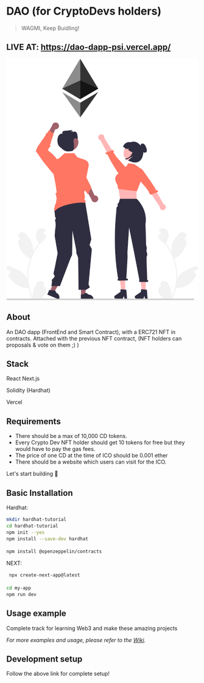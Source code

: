 # DAO (for CryptoDevs holders)
> WAGMI, Keep Buidling!

## LIVE AT: https://dao-dapp-psi.vercel.app/

![logo](https://raw.githubusercontent.com/LearnWeb3DAO/NFT-Collection/main/my-app/public/cryptodevs/0.svg)

## About

An DAO dapp (FrontEnd and Smart Contract), with a ERC721 NFT in contracts.
Attached with the previous NFT contract, (NFT holders can proposals & vote on them ;) )

## Stack

React
Next.js

Solidity (Hardhat)

Vercel

## Requirements

* There should be a max of 10,000 CD tokens.
* Every Crypto Dev NFT holder should get 10 tokens for free but they would have to pay the gas fees.
* The price of one CD at the time of ICO should be 0.001 ether
* There should be a website which users can visit for the ICO.

Let's start building 🚀

## Basic Installation

Hardhat:

```sh
mkdir hardhat-tutorial
cd hardhat-tutorial
npm init --yes
npm install --save-dev hardhat

npm install @openzeppelin/contracts
```

NEXT:

```sh
 npx create-next-app@latest

cd my-app
npm run dev
```

## Usage example

Complete track for learning Web3 and make these amazing projects

_For more examples and usage, please refer to the [Wiki][wiki]._

## Development setup

Follow the above link for complete setup!

<!-- Markdown link & img dfn's -->
[wiki]:  https://www.learnweb3.io/tracks/sophomore
